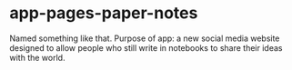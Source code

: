 # app-pages-paper-notes
Named something like that. Purpose of app: a new social media website designed to allow people who still write in notebooks to share their ideas with the world.
